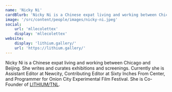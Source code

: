 ```yaml
---
name: 'Nicky Ni'
cardBlurb: 'Nicky Ni is a Chinese expat living and working between Chicago and Beijing. She writes and curates exhibitions and screenings. Currently she is Assistant Editor at Newcity, Contributing Editor at Sixty Inches From Center, and Programmer for Onion City Experimental Film Festival. She is Co-Founder of [LITHIUM/TNL.'
image: '/src/content/people/images/nicky-ni.jpeg'
social:
    url: 'mllecolettex'
    display: 'mllecolettex'
website:
    display: 'lithium.gallery/'
    url: 'https://lithium.gallery/'
---
```


Nicky Ni is a Chinese expat living and working between Chicago and Beijing. She writes and curates exhibitions and screenings. Currently she is Assistant Editor at Newcity, Contributing Editor at Sixty Inches From Center, and Programmer for Onion City Experimental Film Festival. She is Co-Founder of [LITHIUM/TNL](https://lithium.gallery/).
